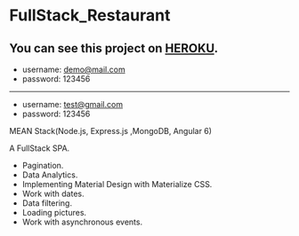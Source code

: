 # FullStack_Restaurant
## You can see this project on [HEROKU](https://guarded-peak-74344.herokuapp.com).


- username: demo@mail.com
- password: 123456
- ------------------------------------
- username: test@gmail.com
- password: 123456

MEAN Stack(Node.js, Express.js ,MongoDB, Angular 6) 


A FullStack SPA.
- Pagination.
- Data Analytics.
- Implementing Material Design with Materialize CSS.
- Work with dates.
- Data filtering.
- Loading pictures.
- Work with asynchronous events.
